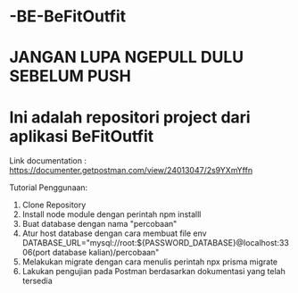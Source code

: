 # -BE-BeFitOutfit

# JANGAN LUPA NGEPULL DULU SEBELUM PUSH

# Ini adalah repositori project dari aplikasi BeFitOutfit
Link documentation : https://documenter.getpostman.com/view/24013047/2s9YXmYffn

Tutorial Penggunaan:
1. Clone Repository
2. Install node module dengan perintah npm installl
3. Buat database dengan nama "percobaan"
4. Atur host database dengan cara membuat file env
    DATABASE_URL="mysql://root:${PASSWORD_DATABASE}@localhost:3306(port database kalian)/percobaan"
5. Melakukan migrate dengan cara menulis perintah npx prisma migrate
6. Lakukan pengujian pada Postman berdasarkan dokumentasi yang telah tersedia
